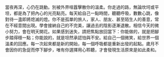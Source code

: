 當夜再深，心仍在跳動。別被外界喧囂擊散你的溫柔。你走過的路，無論坎坷或平坦，都是為了把內心的光亮點亮。每天給自己一點時間，聽聽呼吸，數數心跳，像對待一盞即將熄滅的燈。你不是孤單的旅人，家人、朋友、甚至陌生人的善意，常在不經意間出現。學會接納自己的不完美，讓過去的陰影逐漸退散。相信今天的微小努力，會在明天開花。如果感到迷失，請把焦點放回當下：你能做的，就是把腳步踏得穩一點；你能說的，就是坦然承認怕與不安。給自己一個微笑，給世界一個溫柔的回應。每一次起來都是新的開始，每一個呼吸都是重新出發的起點。歲月不會因你的急促而停下腳步，唯有你選擇用心聆聽，才會發現生活原來是如此柔和。